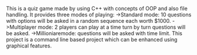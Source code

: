 This is a quiz game made by using C++ with concepts of OOP and also file handling.
It provides three modes of playing:
->Standard mode: 10 questions with options will be asked in a random sequence each worth $1000.
->Multiplayer mode: 2 players can play at a time turn by turn questions will be asked.
->Millioniaremode: questions will be asked with time limit.
This project is a command line based project which can be enhanced using graphical features.
